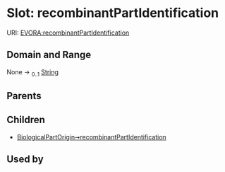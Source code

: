 
# Slot: recombinantPartIdentification



URI: [EVORA:recombinantPartIdentification](https://evora-project.eu/recombinantPartIdentification)


## Domain and Range

None &#8594;  <sub>0..1</sub> [String](types/String.md)

## Parents


## Children

 *  [BiologicalPartOrigin➞recombinantPartIdentification](BiologicalPartOrigin_recombinantPartIdentification.md)

## Used by

